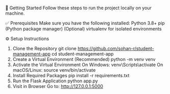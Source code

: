 🚀 Getting Started
Follow these steps to run the project locally on your machine.

✅ Prerequisites
Make sure you have the following installed:
Python 3.8+
pip (Python package manager)
(Optional) virtualenv for isolated environments

⚙️ Setup Instructions
1. Clone the Repository
git clone https://github.com/sohan-r/student-management-app
cd student-management-app
2. Create a Virtual Environment (Recommended)
python -m venv venv
3. Activate the Virtual Environment
On Windows:
venv\Scripts\activate
On macOS/Linux:
source venv/bin/activate
4. Install Required Packages
pip install -r requirements.txt
5. Run the Flask Application
python app.py
6. Visit in Browser
Go to:
http://127.0.0.1:5000